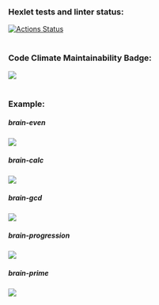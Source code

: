 ### Hexlet tests and linter status:
[![Actions Status](https://github.com/burko-ra/php-project-lvl1/workflows/hexlet-check/badge.svg)](https://github.com/burko-ra/php-project-lvl1/actions)
<br>
<br>
### Code Climate Maintainability Badge:
<a href="https://codeclimate.com/github/burko-ra/php-project-lvl1/maintainability"><img src="https://api.codeclimate.com/v1/badges/b52048213368cc1e3116/maintainability" /></a>
<br>
<br>
### Example:
<h5>brain-even</h5>
<a href="https://asciinema.org/a/509754" target="_blank"><img src="https://asciinema.org/a/509754.svg" /></a>
<br>
<h5>brain-calc</h5>
<a href="https://asciinema.org/a/509882" target="_blank"><img src="https://asciinema.org/a/509882.svg" /></a>
<br>
<h5>brain-gcd</h5>
<a href="https://asciinema.org/a/509958" target="_blank"><img src="https://asciinema.org/a/509958.svg" /></a>
<br>
<h5>brain-progression</h5>
<a href="https://asciinema.org/a/509975" target="_blank"><img src="https://asciinema.org/a/509975.svg" /></a>
<br>
<h5>brain-prime</h5>
<a href="https://asciinema.org/a/509986" target="_blank"><img src="https://asciinema.org/a/509986.svg" /></a>

